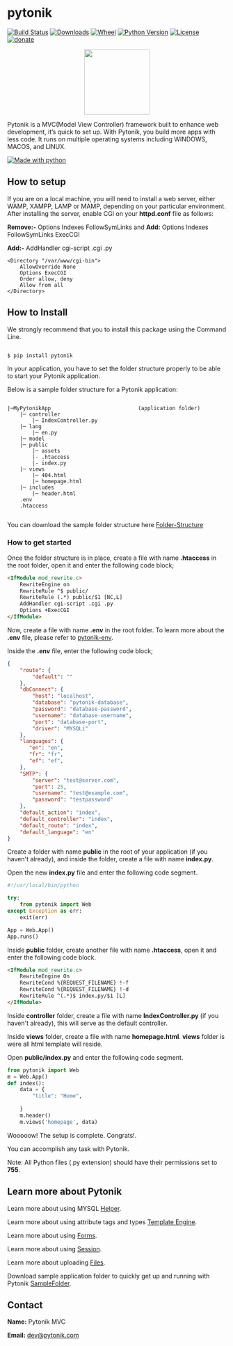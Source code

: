 # pytonik

[![Build Status](https://img.shields.io/pypi/v/pytonik)](https://pypi.python.org/pypi/pytonik)
[![Downloads](https://img.shields.io/pypi/dm/pytonik)](https://pypi.python.org/pypi/pytonik/)
[![Wheel](https://img.shields.io/pypi/wheel/pytonik.svg)](https://pypi.python.org/pypi/pytonik)
[![Python Version](https://img.shields.io/pypi/pyversions/pytonik)](https://pypi.python.org/pypi/pytonik)
[![License](https://img.shields.io/pypi/l/pytonik)](https://pypi.python.org/pypi/pytonik)
[![donate](https://img.shields.io/badge/donate-KoFi-blue.svg)](https://ko-fi.com/pytonik)

<p align="center">
  <img width="150" height="150" src="https://avatars3.githubusercontent.com/u/57829979?s=460&v=4">
</p>

Pytonik is a MVC(Model View Controller) framework built to enhance web development, it’s quick to set up. With Pytonik, you build more apps with less code. It runs on multiple operating systems including WINDOWS, MACOS, and LINUX.

[![Made with python](http://ForTheBadge.com/images/badges/made-with-python.svg)](https://pypi.python.org/pypi/pytonik)

## How to setup
If you are on a local machine, you will need to install a web server, either WAMP, XAMPP, LAMP or MAMP, depending on your particular environment.
After installing the server, enable CGI on your **httpd.conf** file as follows:

**Remove:-** Options Indexes FollowSymLinks and **Add:** Options Indexes FollowSymLinks ExecCGI

**Add:-** AddHandler cgi-script .cgi .py

```
<Directory "/var/www/cgi-bin">
    AllowOverride None
    Options ExecCGI
    Order allow, deny
    Allow from all
</Directory>
```


## How to Install

We strongly recommend that you to install this package using the Command Line.

```

$ pip install pytonik

```

In your application, you have to set the folder structure properly to be able to start your Pytonik application.

Below is a sample folder structure for a Pytonik application:

```

|─MyPytonikApp                            (application folder)
    |─ controller
        |─ IndexController.py
    |─ lang
        |─ en.py
    |─ model
    |─ public  
        |─ assets
        |- .htaccess
        |- index.py
    |─ views
        |─ 404.html
        |─ homepage.html
    |─ includes
        |─ header.html
    .env
    .htaccess


```

You can download the sample folder structure here [Folder-Structure](https://github.com/pytonik/Folder-Structure)

### How to get started

Once the folder structure is in place, create a file with name **.htaccess** in the root folder, open it and enter the following code block;

``` HTML
<IfModule mod_rewrite.c>
    RewriteEngine on
    RewriteRule ^$ public/
    RewriteRule (.*) public/$1 [NC,L]
    AddHandler cgi-script .cgi .py
    Options +ExecCGI
</IfModule>
````

Now, create a file with name **.env** in the root folder. To learn more about the **.env** file, please refer to [pytonik-env](https://github.com/pytonik/.env).

Inside the **.env** file, enter the following code block;

``` JSON
{
    "route": {
        "default": ""
    },
    "dbConnect": {
        "host": "localhost",
        "database": "pytonik-database",
        "password": "database-password",
        "username": "database-username",
        "port": "database-port",
        "driver": "MYSQLi"
    },
    "languages": {
       "en": "en",
       "fr": "fr",
       "ef": "ef",
    },
    "SMTP": {
        "server": "test@server.com",
        "port": 25,
        "username": "test@example.com",
        "password": "testpassword"
    },
    "default_action": "index",
    "default_controller": "index",
    "default_route": "index",
    "default_language": "en"
}

```

Create a folder with name **public** in the root of your application (if you haven't already), and inside the folder, create a file with name **index.py**.

Open the new **index.py** file and enter the following code segment.

``` Python
#!/usr/local/bin/python

try:
    from pytonik import Web
except Exception as err:
    exit(err)

App = Web.App()
App.runs()
```

Inside **public** folder, create another file with name **.htaccess**, open it and enter the following code block.

``` HTML
<IfModule mod_rewrite.c>
    RewriteEngine On
    RewriteCond %{REQUEST_FILENAME} !-f
    RewriteCond %{REQUEST_FILENAME} !-d
    RewriteRule ^(.*)$ index.py/$1 [L]
</IfModule>
```

Inside **controller** folder, create a file with name **IndexController.py** (if you haven't already), this will serve as the default controller.

Inside **views** folder, create a file with name **homepage.html**. **views** folder is were all html template will reside.

Open **public/index.py** and enter the following code segment.

``` Python
from pytonik import Web
m = Web.App()
def index():
    data = {
        "title": "Home",
  
    }
    m.header()
    m.views('homepage', data)
```

Wooooow! The setup is complete. Congrats!.

You can accomplish any task with Pytonik.

Note: All Python files (.py extension) should have their permissions set to **755**.

## Learn more about Pytonik

Learn more about using  MYSQL [Helper](https://github.com/pytonik/pytonik_mysql_helper).

Learn more about using attribute tags and types [Template Engine](https://github.com/pytonik/pytonik_template_engine).

Learn more about using [Forms](https://github.com/pytonik/pytonik_form/).

Learn more about using [Session](https://github.com/pytonik/pytonik_sessions/).

Learn more about uploading [Files](https://github.com/pytonik/pytonik_file_upload).

Download sample application folder to quickly get up and running with Pytonik [SampleFolder](https://github.com/betacodings/SampleFolder).

## Contact

**Name:**  Pytonik MVC

**Email:** dev@pytonik.com
